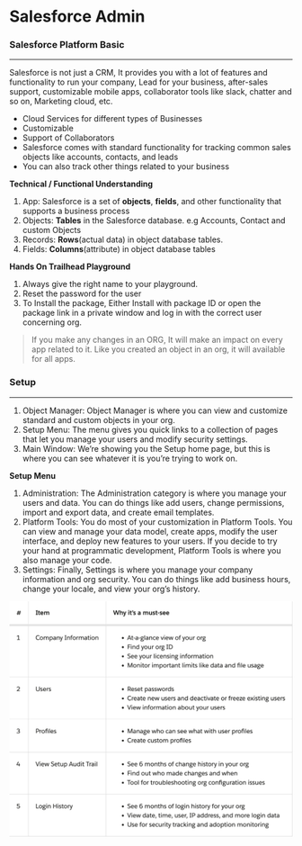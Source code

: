 # Salesforce Admin

### Salesforce Platform Basic

---
Salesforce is not just a CRM, It provides you with a lot of features and functionality to run your company, Lead for your business, after-sales support, customizable mobile apps,  collaborator tools like slack, chatter and so on, Marketing cloud, etc.

* Cloud Services for different types of Businesses
* Customizable 
* Support of Collaborators 
* Salesforce comes with standard functionality for tracking common sales objects like accounts, contacts, and leads
* You can also track other things related to your business

**Technical / Functional Understanding**

1. App: Salesforce is a set of **objects**, **fields**, and other functionality that supports a business process
2. Objects: **Tables** in the Salesforce database. e.g Accounts, Contact and custom Objects
3. Records: **Rows**(actual data) in object database tables.  
4. Fields: **Columns**(attribute) in object database tables

**Hands On Trailhead Playground**

1. Always give the right name to your playground.
2. Reset the password for the user
3. To Install the package, Either Install with package ID or open the package link in a private window and log in with the correct user concerning org.

> If you make any changes in an ORG, It will make an impact on every app related to it.
> Like you created an object in an org, it will available for all apps.

### Setup
---

1. Object Manager: Object Manager is where you can view and customize standard and custom objects in your org.
2. Setup Menu: The menu gives you quick links to a collection of pages that let you manage your users and modify security settings.
3. Main Window: We’re showing you the Setup home page, but this is where you can see whatever it is you’re trying to work on.

**Setup Menu**

1. Administration: The Administration category is where you manage your users and data. You can do things like add users, change permissions, import and export data, and create email templates.
2. Platform Tools: You do most of your customization in Platform Tools. You can view and manage your data model, create apps, modify the user interface, and deploy new features to your users. If you decide to try your hand at programmatic development, Platform Tools is where you also manage your code.
3. Settings: Finally, Settings is where you manage your company information and org security. You can do things like add business hours, change your locale, and view your org’s history.

![Top five Setup pages](../assets/setup.png)